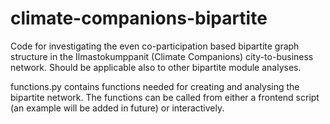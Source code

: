 # climate-companions-bipartite
Code for investigating the even co-participation based bipartite graph structure in the Ilmastokumppanit (Climate Companions) city-to-business network. Should be applicable also to other bipartite module analyses.

functions.py contains functions needed for creating and analysing the bipartite network. The functions can be called from either a frontend script (an example will be added in future) or interactively.
